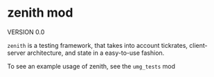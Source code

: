 
# zenith mod
VERSION 0.0


`zenith` is a testing framework, that takes into account tickrates,
client-server architecture, and state in a easy-to-use fashion.


To see an example usage of zenith, see the `umg_tests` mod

